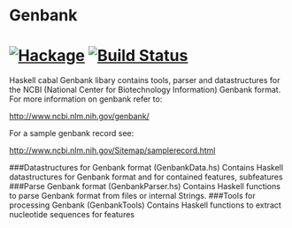# Genbank   
[![Hackage](https://img.shields.io/hackage/v/Genbank.svg)](https://hackage.haskell.org/package/Genbank) [![Build Status](https://travis-ci.org/eggzilla/Genbank.svg?branch=master)](https://travis-ci.org/eggzilla/Genbank)
=========

Haskell cabal Genbank libary contains tools, parser and datastructures for the NCBI (National Center for Biotechnology Information) Genbank format.
For more information on genbank refer to: 

http://www.ncbi.nlm.nih.gov/genbank/

For a sample genbank record see: 

http://www.ncbi.nlm.nih.gov/Sitemap/samplerecord.html

###Datastructures for Genbank format (GenbankData.hs)
Contains Haskell datastructures for Genbank format and for contained features, subfeatures
###Parse Genbank format (GenbankParser.hs)
Contains Haskell functions to parse Genbank format from files or internal Strings.
###Tools for processing Genbank  (GenbankTools)
Contains Haskell functions to extract nucleotide sequences for features 
